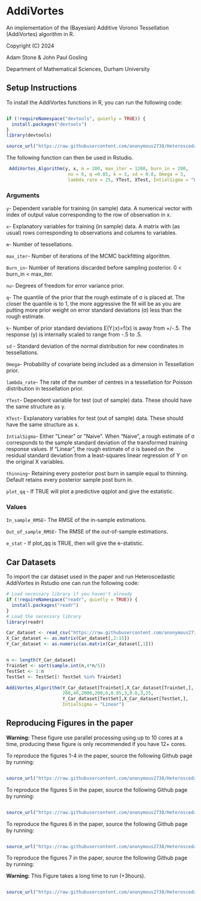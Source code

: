 AddiVortes
===========

An implementation of the (Bayesian) Additive Voronoi Tessellation (AddiVortes) algorithm in R.

Copyright (C) 2024

Adam Stone & John Paul Gosling

Department of Mathematical Sciences, Durham University
 
Setup Instructions
------------------

To install the AddiVortes functions in R, you can run the following code: 

```r

if (!requireNamespace("devtools", quietly = TRUE)) {
  install.packages("devtools")
}
library(devtools)

source_url("https://raw.githubusercontent.com/anonymous2738/Heteroscedastic_AddiVortes/main/Algorithm.R")

```
The following function can then be used in Rstudio.

```r
 AddiVortes_Algorithm(y, x, m = 200, max_iter = 1200, burn_in = 200,
                       nu = 6, q =0.85, k = 3, sd = 0.8, Omega = 3,
                       lambda_rate = 25, YTest, XTest, IntialSigma = "Linear", thinning = 1, plot_qq=TRUE)
```
### Arguments

`y`- Dependent variable for training (in sample) data. A numerical vector with index of output value corresponding to the row of observation in x.

`x`- Explanatory variables for training (in sample) data. A matrix with (as usual) rows corresponding to observations and columns to variables.

`m`- Number of tessellations.

`max_iter`- Number of iterations of the MCMC backfitting algorithm.

`Burn_in`- Number of iterations discarded before sampling posterior. 0 < burn_in < max_iter.

`nu`- Degrees of freedom for error variance prior.

`q`- The quantile of the prior that the rough estimate of σ is placed at. The closer the quantile is to 1, the more aggressive the fit will be as you are putting more prior weight on error standard deviations (σ) less than the rough estimate.

`k`- Number of prior standard deviations E(Y∣x)=f(x) is away from +/-.5. The response (y) is internally scaled to range from -.5 to .5. 

`sd` - Standard deviation of the normal distribution for new coordinates in tessellations.

`Omega`- Probability of covariate being included as a dimension in Tessellation prior. 

`lambda_rate`- The rate of the number of centres in a tessellation for Poisson distribution in tessellation prior.

`YTest`- Dependent variable for test (out of sample) data. These should have the same structure as y.

`XTest`- Explanatory variables for test (out of sample) data. These should have the same structure as x.

`IntialSigma`- Either "Linear" or "Naive". When “Naive”, a rough estimate of σ corresponds to the sample standard deviation of the transformed training response values.
If “Linear”, the rough estimate of σ is based on the residual standard deviation from a least-squares linear regression of Y on the original X variables.

`thinning`- Retaining every posterior post burn in sample equal to thinning. Default retains every posterior sample post burn in.

`plot_qq` - If TRUE will plot a predictive qqplot and give the estatistic.

### Values

`In_sample_RMSE`- The RMSE of the in-sample estimations.

`Out_of_sample_RMSE`- The RMSE of the out-of-sample estimations.

`e_stat` - If plot_qq is TRUE, then will give the e-statistic.

Car Datasets
-----------------------------

To import the car dataset used in the paper and run Heteroscedastic AddiVortes in Rstudio one can run the following code:

```r
# Load necessary library if you haven't already
if (!requireNamespace("readr", quietly = TRUE)) {
  install.packages("readr")
}
# Load the necessary library
library(readr)

Car_dataset <- read_csv("https://raw.githubusercontent.com/anonymous2738/Heteroscedastic_AddiVortes/main/Car_dataset.csv")
X_Car_dataset <- as.matrix(Car_dataset[,2:15])
Y_Car_dataset <- as.numeric(as.matrix(Car_dataset[,1]))


n <- length(Y_Car_dataset)
TrainSet <- sort(sample.int(n,4*n/5))
TestSet <- 1:n
TestSet <- TestSet[! TestSet %in% TrainSet]

AddiVortes_Algorithm(Y_Car_dataset[TrainSet],X_Car_dataset[TrainSet,],
                     200,40,2000,200,6,0.85,3,0.8,3,25,
                     Y_Car_dataset[TestSet],X_Car_dataset[TestSet,],
                     IntialSigma = "Linear")
```

Reproducing Figures in the paper 
---------------------------

**Warning:** These figure use parallel processing using up to 10 cores at a time, producing these figure is only recommended if you have 12+ cores.

To reproduce the figures 1-4 in the paper, source the following Github page by running:

```r

source_url("https://raw.githubusercontent.com/anonymous2738/Heteroscedastic_AddiVortes/main/Figure1-4.R")

```
To reproduce the figures 5 in the paper, source the following Github page by running:

```r

source_url("https://raw.githubusercontent.com/anonymous2738/Heteroscedastic_AddiVortes/main/Figure5.R")

```
To reproduce the figures 6 in the paper, source the following Github page by running:

```r

source_url("https://raw.githubusercontent.com/anonymous2738/Heteroscedastic_AddiVortes/main/Figure6.R")

```
To reproduce the figures 7 in the paper, source the following Github page by running:

**Warning:** This Figure takes a long time to run (+3hours).

```r

source_url("https://raw.githubusercontent.com/anonymous2738/Heteroscedastic_AddiVortes/main/Figure7.R")

```

